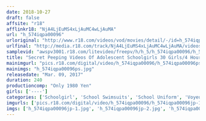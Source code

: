 ```yaml
---
date: 2018-10-27
draft: false
affsite: "r18"
afflinkr18: "NjA4LjEuMS4xLjAuMC4wLjAuMA"
url: "h_574iqpa00096"
urloriginal: "http://www.r18.com/videos/vod/movies/detail/-/id=h_574iqpa00096"
urlfinal: "http://media.r18.com/track/NjA4LjEuMS4xLjAuMC4wLjAuMA/videos/vod/movies/detail/-/id=h_574iqpa00096"
samplevid: "awspv3001.r18.com/litevideo/freepv/h/h_5/h_574iqpa00096/h_574iqpa00096_dmb_w.mp4"
title: "Secret Peeping Videos Of Adolescent Schoolgirls 30 Girls/4 Hours"
mainimgurl: "pics.r18.com/digital/video/h_574iqpa00096/h_574iqpa00096ps.jpg"
mainimgs: "h_574iqpa00096ps.jpg"
releasedate: "Mar. 09, 2017"
duration: 240
productioncomp: "Only 1980 Yen"
girls: ['----']
categories: ['Schoolgirl', 'School Swimsuits', 'School Uniform', 'Voyeur', 'Amateur', 'Masturbation', 'Compilation', 'Over 4 Hours']
imgurls: ['pics.r18.com/digital/video/h_574iqpa00096/h_574iqpa00096jp-1.jpg', 'pics.r18.com/digital/video/h_574iqpa00096/h_574iqpa00096jp-2.jpg', 'pics.r18.com/digital/video/h_574iqpa00096/h_574iqpa00096jp-3.jpg', 'pics.r18.com/digital/video/h_574iqpa00096/h_574iqpa00096jp-4.jpg', 'pics.r18.com/digital/video/h_574iqpa00096/h_574iqpa00096jp-5.jpg', 'pics.r18.com/digital/video/h_574iqpa00096/h_574iqpa00096jp-6.jpg', 'pics.r18.com/digital/video/h_574iqpa00096/h_574iqpa00096jp-7.jpg', 'pics.r18.com/digital/video/h_574iqpa00096/h_574iqpa00096jp-8.jpg', 'pics.r18.com/digital/video/h_574iqpa00096/h_574iqpa00096jp-9.jpg', 'pics.r18.com/digital/video/h_574iqpa00096/h_574iqpa00096jp-10.jpg', 'pics.r18.com/digital/video/h_574iqpa00096/h_574iqpa00096jp-11.jpg', 'pics.r18.com/digital/video/h_574iqpa00096/h_574iqpa00096jp-12.jpg', 'pics.r18.com/digital/video/h_574iqpa00096/h_574iqpa00096jp-13.jpg', 'pics.r18.com/digital/video/h_574iqpa00096/h_574iqpa00096jp-14.jpg', 'pics.r18.com/digital/video/h_574iqpa00096/h_574iqpa00096jp-15.jpg', 'pics.r18.com/digital/video/h_574iqpa00096/h_574iqpa00096jp-16.jpg', 'pics.r18.com/digital/video/h_574iqpa00096/h_574iqpa00096jp-17.jpg', 'pics.r18.com/digital/video/h_574iqpa00096/h_574iqpa00096jp-18.jpg', 'pics.r18.com/digital/video/h_574iqpa00096/h_574iqpa00096jp-19.jpg', 'pics.r18.com/digital/video/h_574iqpa00096/h_574iqpa00096jp-20.jpg']
imgs: ['h_574iqpa00096jp-1.jpg', 'h_574iqpa00096jp-2.jpg', 'h_574iqpa00096jp-3.jpg', 'h_574iqpa00096jp-4.jpg', 'h_574iqpa00096jp-5.jpg', 'h_574iqpa00096jp-6.jpg', 'h_574iqpa00096jp-7.jpg', 'h_574iqpa00096jp-8.jpg', 'h_574iqpa00096jp-9.jpg', 'h_574iqpa00096jp-10.jpg', 'h_574iqpa00096jp-11.jpg', 'h_574iqpa00096jp-12.jpg', 'h_574iqpa00096jp-13.jpg', 'h_574iqpa00096jp-14.jpg', 'h_574iqpa00096jp-15.jpg', 'h_574iqpa00096jp-16.jpg', 'h_574iqpa00096jp-17.jpg', 'h_574iqpa00096jp-18.jpg', 'h_574iqpa00096jp-19.jpg', 'h_574iqpa00096jp-20.jpg']
---
```


